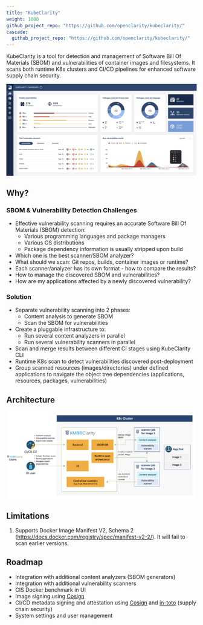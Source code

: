 ```yaml
---
title: "KubeClarity"
weight: 1000
github_project_repo: "https://github.com/openclarity/kubeclarity/"
cascade:
  github_project_repo: "https://github.com/openclarity/kubeclarity/"
---
```


KubeClarity is a tool for detection and management of Software Bill Of Materials (SBOM) and vulnerabilities of container images and filesystems. It scans both runtime K8s clusters and CI/CD pipelines for enhanced software supply chain security.

![KubeClarity dashboard screenshot](dashboard.png)

## Why?
### SBOM & Vulnerability Detection Challenges

- Effective vulnerability scanning requires an accurate Software Bill Of Materials (SBOM) detection:
  - Various programming languages and package managers
  - Various OS distributions
  - Package dependency information is usually stripped upon build
- Which one is the best scanner/SBOM analyzer?
- What should we scan: Git repos, builds, container images or runtime?
- Each scanner/analyzer has its own format - how to compare the results?
- How to manage the discovered SBOM and vulnerabilities?
- How are my applications affected by a newly discovered vulnerability?

### Solution

- Separate vulnerability scanning into 2 phases:
  - Content analysis to generate SBOM
  - Scan the SBOM for vulnerabilities
- Create a pluggable infrastructure to:
  - Run several content analyzers in parallel
  - Run several vulnerability scanners in parallel
- Scan and merge results between different CI stages using KubeClarity CLI
- Runtime K8s scan to detect vulnerabilities discovered post-deployment
- Group scanned resources (images/directories) under defined applications to navigate the object tree dependencies (applications, resources, packages, vulnerabilities)

## Architecture

![KubeClarity architecture diagram](architecture.png)

## Limitations

1. Supports Docker Image Manifest V2, Schema 2 (https://docs.docker.com/registry/spec/manifest-v2-2/). It will fail to scan earlier versions.

## Roadmap
- Integration with additional content analyzers (SBOM generators)
- Integration with additional vulnerability scanners
- CIS Docker benchmark in UI
- Image signing using [Cosign](https://github.com/sigstore/cosign)
- CI/CD metadata signing and attestation using [Cosign](https://github.com/sigstore/cosign) and [in-toto](https://github.com/in-toto/in-toto) (supply chain security)
- System settings and user management
